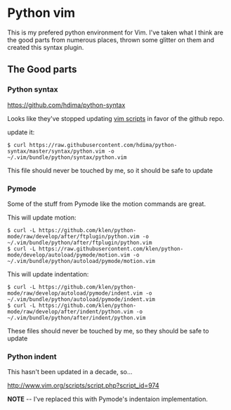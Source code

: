 # Python vim

This is my prefered python environment for Vim. I've taken what I think are the good parts from numerous places, thrown some glitter on them and created this syntax plugin.

## The Good parts

### Python syntax

https://github.com/hdima/python-syntax

Looks like they've stopped updating [vim scripts](http://www.vim.org/scripts/script.php?script_id=790) in favor of the github repo. 

update it:

    $ curl https://raw.githubusercontent.com/hdima/python-syntax/master/syntax/python.vim -o ~/.vim/bundle/python/syntax/python.vim

This file should never be touched by me, so it should be safe to update


### Pymode

Some of the stuff from Pymode like the motion commands are great.

This will update motion:

    $ curl -L https://github.com/klen/python-mode/raw/develop/after/ftplugin/python.vim -o ~/.vim/bundle/python/after/ftplugin/python.vim
    $ curl -L https://raw.githubusercontent.com/klen/python-mode/develop/autoload/pymode/motion.vim -o ~/.vim/bundle/python/autoload/pymode/motion.vim

This will update indentation:

    $ curl -L https://github.com/klen/python-mode/raw/develop/autoload/pymode/indent.vim -o ~/.vim/bundle/python/autoload/pymode/indent.vim
    $ curl -L https://github.com/klen/python-mode/raw/develop/after/indent/python.vim -o ~/.vim/bundle/python/after/indent/python.vim

These files should never be touched by me, so they should be safe to update


### Python indent

This hasn't been updated in a decade, so...

http://www.vim.org/scripts/script.php?script_id=974

**NOTE** -- I've replaced this with Pymode's indentaion implementation.


